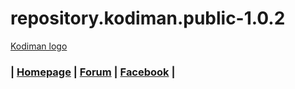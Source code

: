 # repository.kodiman.public-1.0.2
[Kodiman logo](https://forum.kodiman.eu/forum/download/file.php?avatar=2_1459190585.gif)
### | [Homepage](https://www.kodiman.net/) | [Forum](https://forum.kodiman.eu/forum/) | [Facebook](https://www.facebook.com/groups/hskde/) |
